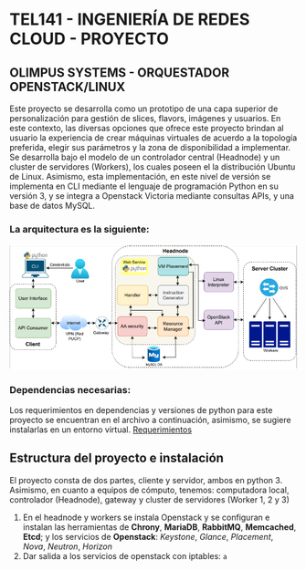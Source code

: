 # TEL141 - INGENIERÍA DE REDES CLOUD - PROYECTO
## OLIMPUS SYSTEMS - ORQUESTADOR OPENSTACK/LINUX
Este proyecto se desarrolla como un prototipo de una capa superior de personalización para gestión de slices, flavors, imágenes y usuarios. En este contexto, las diversas opciones que ofrece este proyecto brindan al usuario la experiencia de crear máquinas virtuales de acuerdo a la topología preferida, elegir sus parámetros y la zona de disponibilidad a implementar.
Se desarrolla bajo el modelo de un controlador central (Headnode) y un cluster de servidores (Workers), los cuales poseen el la distribución Ubuntu de Linux. Asimismo, esta implementación, en este nivel de versión se implementa en CLI mediante el lenguaje de programación Python en su versión 3, y se integra a Openstack Victoria mediante consultas APIs, y una base de datos MySQL.
### La arquitectura es la siguiente:
![Arquitectura de la aplicación](arquitectura.png)
### Dependencias necesarias:
Los requerimientos en dependencias y versiones de python para este proyecto se encuentran en el archivo a continuación, asimismo, se sugiere instalarlas en un entorno virtual.
[Requerimientos](requirements.txt)
## Estructura del proyecto e instalación
El proyecto consta de dos partes, cliente y servidor, ambos en python 3.
Asimismo, en cuanto a equipos de cómputo, tenemos: computadora local, controlador (Headnode), gateway y cluster de servidores (Worker 1, 2 y 3)
1. En el headnode y workers se instala Openstack y se configuran e instalan las herramientas de **Chrony**, **MariaDB**, **RabbitMQ**, **Memcached**, **Etcd**; y los servicios de **Openstack**: *Keystone*,  *Glance*, *Placement*, *Nova*, *Neutron*, *Horizon*
2. Dar salida a los servicios de openstack con iptables: `a`